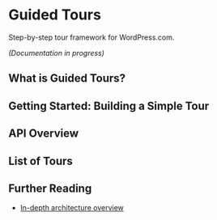 # Guided Tours

Step-by-step tour framework for WordPress.com.

_(Documentation in progress)_

## What is Guided Tours? 

## Getting Started: Building a Simple Tour

## API Overview

## List of Tours

## Further Reading

- [In-depth architecture overview](docs/ARCHITECTURE.md)
